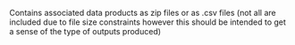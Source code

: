 Contains associated data products as zip files or as .csv files (not all are included due to file size constraints however this should be intended to get a sense of the type of outputs produced)
